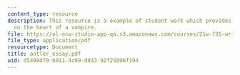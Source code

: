 ```yaml
---
content_type: resource
description: This resource is a example of student work which provides information
  on the heart of a vampire.
file: https://ol-ocw-studio-app-qa.s3.amazonaws.com/courses/21w-735-writing-and-reading-the-essay-fall-2005/d5490d79b9114c09dd4392f25096f194_antler_essay.pdf
file_type: application/pdf
resourcetype: Document
title: antler_essay.pdf
uid: d5490d79-b911-4c09-dd43-92f25096f194
---
```

